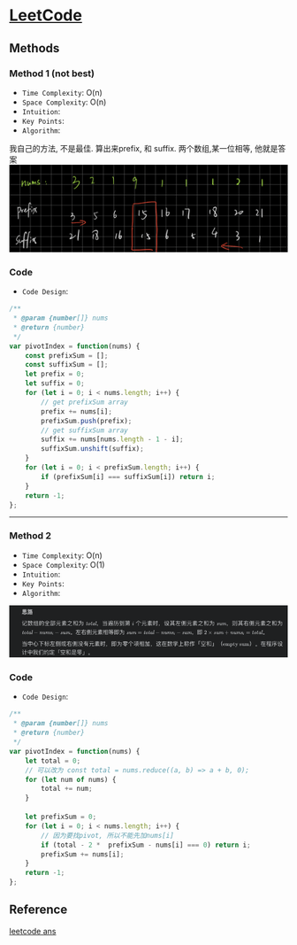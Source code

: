 # [LeetCode ](https://leetcode-cn.com/problems/find-pivot-index/)

## Methods

### Method 1 (not best)

* `Time Complexity`: O(n)
* `Space Complexity`: O(n)
* `Intuition`:
* `Key Points`:
* `Algorithm`:

我自己的方法, 不是最佳. 算出来prefix, 和 suffix. 两个数组,某一位相等, 他就是答案
![22](../../Image/22.png)

### Code

* `Code Design`:

```javascript
/**
 * @param {number[]} nums
 * @return {number}
 */
var pivotIndex = function(nums) {
    const prefixSum = [];
    const suffixSum = [];
    let prefix = 0;
    let suffix = 0;
    for (let i = 0; i < nums.length; i++) {
        // get prefixSum array
        prefix += nums[i];
        prefixSum.push(prefix);
        // get suffixSum array
        suffix += nums[nums.length - 1 - i];
        suffixSum.unshift(suffix);
    }
    for (let i = 0; i < prefixSum.length; i++) {
        if (prefixSum[i] === suffixSum[i]) return i;
    }
    return -1;
};

```

----------------------

### Method 2

* `Time Complexity`: O(n)
* `Space Complexity`: O(1)
* `Intuition`:
* `Key Points`:
* `Algorithm`:

![23](../../Image/23.png)

### Code

* `Code Design`:

```javascript
/**
 * @param {number[]} nums
 * @return {number}
 */
var pivotIndex = function(nums) {
    let total = 0;
    // 可以改为 const total = nums.reduce((a, b) => a + b, 0);
    for (let num of nums) {
        total += num;
    }

    let prefixSum = 0;
    for (let i = 0; i < nums.length; i++) {
        // 因为要找pivot, 所以不能先加nums[i]
        if (total - 2 *  prefixSum - nums[i] === 0) return i;
        prefixSum += nums[i];
    }
    return -1;
};
```

## Reference

[leetcode ans](https://leetcode-cn.com/problems/tvdfij/solution/zuo-you-liang-bian-zi-shu-zu-de-he-xiang-5j4r/)
